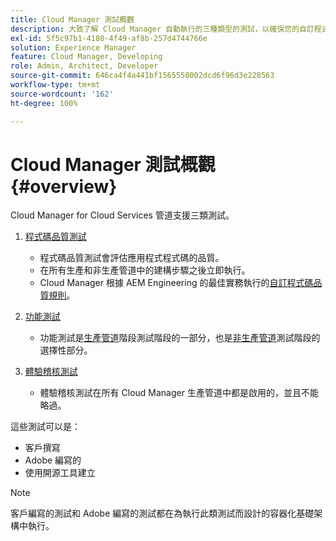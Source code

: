 ```yaml
---
title: Cloud Manager 測試概觀
description: 大致了解 Cloud Manager 自動執行的三種類型的測試，以確保您的自訂程式碼的品質。
exl-id: 5f5c97b1-4180-4f49-af8b-257d4744766e
solution: Experience Manager
feature: Cloud Manager, Developing
role: Admin, Architect, Developer
source-git-commit: 646ca4f4a441bf1565558002dcd6f96d3e228563
workflow-type: tm+mt
source-wordcount: '162'
ht-degree: 100%

---
```



# Cloud Manager 測試概觀 {#overview}

Cloud Manager for Cloud Services 管道支援三類測試。

1. [程式碼品質測試](/help/implementing/cloud-manager/code-quality-testing.md)

   * 程式碼品質測試會評估應用程式程式碼的品質。
   * 在所有生產和非生產管道中的建構步驟之後立即執行。
   * Cloud Manager 根據 AEM Engineering 的最佳實務執行的[自訂程式碼品質規則](/help/implementing/cloud-manager/custom-code-quality-rules.md)。

1. [功能測試](/help/implementing/cloud-manager/functional-testing.md)

   * 功能測試是[生產管道](/help/implementing/cloud-manager/configuring-pipelines/configuring-production-pipelines.md)階段測試階段的一部分，也是[非生產管道](/help/implementing/cloud-manager/configuring-pipelines/configuring-non-production-pipelines.md)測試階段的選擇性部分。

1. [體驗稽核測試](/help/implementing/cloud-manager/experience-audit-testing.md)

   * 體驗稽核測試在所有 Cloud Manager 生產管道中都是啟用的，並且不能略過。

這些測試可以是：

* 客戶撰寫
* Adobe 編寫的
* 使用開源工具建立

>[!NOTE]
>
> 客戶編寫的測試和 Adobe 編寫的測試都在為執行此類測試而設計的容器化基礎架構中執行。
